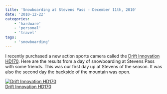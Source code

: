 ```yaml
---
title: 'Snowboarding at Stevens Pass - December 11th, 2010'
date: '2010-12-22'
categories:
    - 'hardware'
    - 'personal'
    - 'travel'
tags:
    - 'snowboarding'
---
```


I recently purchased a new action sports camera called the [Drift Innovation HD170](https://www.driftinnovation.com/hd170-action-camera). Here are the results from a day of snowboarding at Stevens Pass with some friends. This was our first day up at Stevens of the season. It was also the second day the backside of the mountain was open.

[![](https://www.driftinnovation.com/images/stories/flexicontent/l_2-l.jpg 'Drift Innovation HD170')  
Drift Innovation HD170](https://www.driftinnovation.com/hd170-action-camera)
